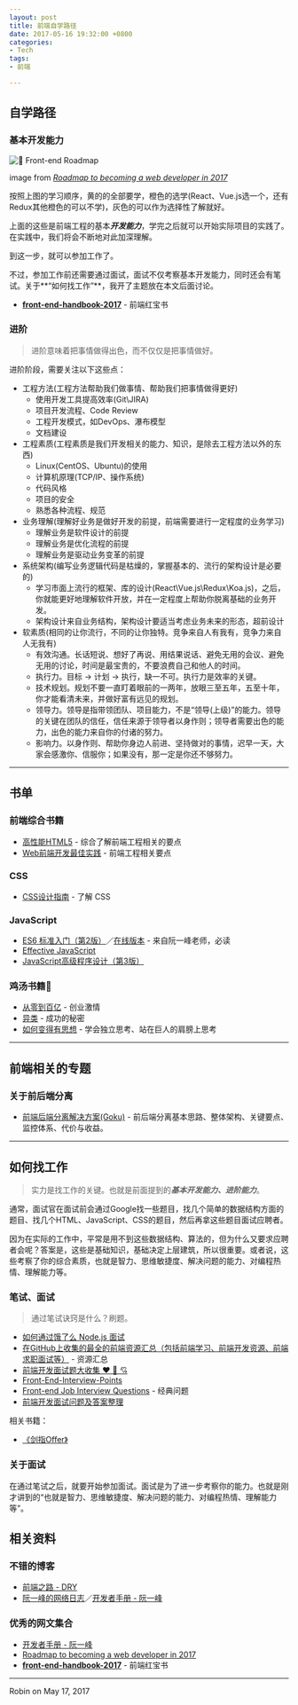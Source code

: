 ```yaml
---
layout: post
title: 前端自学路径
date: 2017-05-16 19:32:00 +0800
categories:
- Tech
tags:
- 前端

---
```



## 自学路径

### 基本开发能力

![🎨 Front-end Roadmap](https://camo.githubusercontent.com/93280354d6367052b6dbb71bbcd76c2ea81294c8/68747470733a2f2f692e696d6775722e636f6d2f3576465457634f2e706e67)

image from *[Roadmap to becoming a web developer in 2017](https://github.com/kamranahmedse/developer-roadmap)*

按照上图的学习顺序，黄的的全部要学，橙色的选学(React、Vue.js选一个，还有Redux其他橙色的可以不学)，灰色的可以作为选择性了解就好。

上面的这些是前端工程的基本***开发能力***，学完之后就可以开始实际项目的实践了。在实践中，我们将会不断地对此加深理解。

到这一步，就可以参加工作了。

不过，参加工作前还需要通过面试，面试不仅考察基本开发能力，同时还会有笔试。关于**“如何找工作”**，我开了主题放在本文后面讨论。

- **[front-end-handbook-2017](https://github.com/FrontendMasters/front-end-handbook-2017)** - 前端红宝书

### 进阶

> 进阶意味着把事情做得出色，而不仅仅是把事情做好。

进阶阶段，需要关注以下这些点：

- 工程方法(工程方法帮助我们做事情、帮助我们把事情做得更好)
	- 使用开发工具提高效率(Git\JIRA)
	- 项目开发流程、Code Review
	- 工程开发模式，如DevOps、瀑布模型
	- 文档建设
- 工程素质(工程素质是我们开发相关的能力、知识，是除去工程方法以外的东西)
	- Linux(CentOS、Ubuntu)的使用
	- 计算机原理(TCP/IP、操作系统)
	- 代码风格
	- 项目的安全
	- 熟悉各种流程、规范
- 业务理解(理解好业务是做好开发的前提，前端需要进行一定程度的业务学习)
	- 理解业务是软件设计的前提
	- 理解业务是优化流程的前提
	- 理解业务是驱动业务变革的前提
- 系统架构(编写业务逻辑代码是枯燥的，掌握基本的、流行的架构设计是必要的)
	- 学习市面上流行的框架、库的设计(React\Vue.js\Redux\Koa.js)，之后，你就能更好地理解软件开放，并在一定程度上帮助你脱离基础的业务开发。
	- 架构设计来自业务结构，架构设计要适当考虑业务未来的形态，超前设计
- 软素质(相同的让你流行，不同的让你独特。竞争来自人有我有，竞争力来自人无我有)
	- 有效沟通。长话短说、想好了再说、用结果说话、避免无用的会议、避免无用的讨论，时间是最宝贵的，不要浪费自己和他人的时间。
	- 执行力。目标 -> 计划 -> 执行，缺一不可。执行力是效率的关键。
	- 技术规划。规划不要一直盯着眼前的一两年，放眼三至五年，五至十年，你才能看清未来，并做好富有远见的规划。
	- 领导力。领导是指带领团队、项目能力，不是“领导(上级)”的能力。领导的关键在团队的信任，信任来源于领导者以身作则；领导者需要出色的能力，出色的能力来自你的付诸的努力。
	- 影响力。以身作则、帮助你身边人前进、坚持做对的事情，迟早一天，大家会感激你、信服你；如果没有，那一定是你还不够努力。

----

## 书单

### 前端综合书籍

- [高性能HTML5](https://book.douban.com/subject/25868275/) - 综合了解前端工程相关的要点
- [Web前端开发最佳实践](https://book.douban.com/subject/26305106/) - 前端工程相关要点

### CSS

- [CSS设计指南](https://book.douban.com/subject/23123255/) - 了解 CSS

### JavaScript

- [ES6 标准入门（第2版）](https://book.douban.com/subject/26708954/)／[在线版本](http://es6.ruanyifeng.com/) - 来自阮一峰老师，必读
- [Effective JavaScript](https://book.douban.com/subject/25786138/)
- [JavaScript高级程序设计（第3版）](https://book.douban.com/subject/10546125/)

### 鸡汤书籍🐔

- [从零到百亿](https://book.douban.com/subject/2287687/) - 创业激情
- [异类](https://book.douban.com/subject/25863621/) - 成功的秘密
- [如何变得有思想](https://book.douban.com/subject/26268552/) - 学会独立思考、站在巨人的肩膀上思考

----

## 前端相关的专题

### 关于前后端分离

- [前端后端分离解决方案(Goku)](https://github.com/zhenhua-lee/zhenhua-lee.github.io/blob/master/_posts/2016-02-01-goku.md) - 前后端分离基本思路、整体架构、关键要点、监控体系、代价与收益。

----

## 如何找工作

> 实力是找工作的关键。也就是前面提到的***基本开发能力、进阶能力***。

通常，面试官在面试前会通过Google找一些题目，找几个简单的数据结构方面的题目、找几个HTML、JavaScript、CSS的题目，然后再拿这些题目面试应聘者。

因为在实际的工作中，平常是用不到这些数据结构、算法的，但为什么又要求应聘者会呢？答案是，这些是基础知识，基础决定上层建筑，所以很重要。或者说，这些考察了你的综合素质，也就是智力、思维敏捷度、解决问题的能力、对编程热情、理解能力等。


### 笔试、面试

> 通过笔试诀窍是什么？刷题。


- [如何通过饿了么 Node.js 面试](https://github.com/ElemeFE/node-interview)
- [在GitHub上收集的最全的前端资源汇总（包括前端学习、前端开发资源、前端求职面试等）](https://github.com/helloqingfeng/Awsome-Front-End-learning-resource) - 资源汇总
- [前端开发面试题大收集 ❤️ 💝 💘](https://github.com/paddingme/Front-end-Web-Development-Interview-Question)
- [Front-End-Interview-Points](https://github.com/Erichain/Front-End-Interview-Points)
- [Front-end Job Interview Questions](https://github.com/h5bp/Front-end-Developer-Interview-Questions) - 经典问题
- [前端开发面试问题及答案整理](https://github.com/bearofbear/Front-end-questions-to-the-interview-stage-master)

相关书籍：

- [《剑指Offer》](https://book.douban.com/subject/6966465/)

### 关于面试

在通过笔试之后，就要开始参加面试。面试是为了进一步考察你的能力。也就是刚才讲到的“也就是智力、思维敏捷度、解决问题的能力、对编程热情、理解能力等”。


## 相关资料

### 不错的博客

- [前端之路 - DRY](http://zhenhua-lee.github.io/)
- [阮一峰的网络日志](http://www.ruanyifeng.com/blog/)／[开发者手册 - 阮一峰](http://www.ruanyifeng.com/blog/developer/)

### 优秀的网文集合

- [开发者手册 - 阮一峰](http://www.ruanyifeng.com/blog/developer/)
- [Roadmap to becoming a web developer in 2017](https://github.com/kamranahmedse/developer-roadmap)
- **[front-end-handbook-2017](https://github.com/FrontendMasters/front-end-handbook-2017)** - 前端红宝书

----

Robin on May 17, 2017
